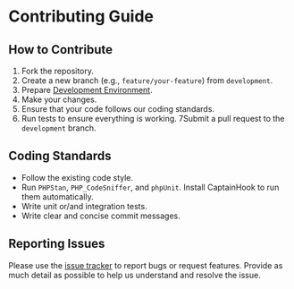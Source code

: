 Contributing Guide
==================

How to Contribute
-----------------

1. Fork the repository.
2. Create a new branch (e.g., `feature/your-feature`) from `development`.
3. Prepare [Development Environment](https://github.com/picamator/transfer-object/wiki/Development-Environment).
4. Make your changes.
5. Ensure that your code follows our coding standards.
6. Run tests to ensure everything is working.
7Submit a pull request to the `development` branch.

Coding Standards
-----------------

- Follow the existing code style.
- Run `PHPStan`, `PHP_CodeSniffer`, and `phpUnit`. Install CaptainHook to run them automatically.
- Write unit or/and integration tests.
- Write clear and concise commit messages.

Reporting Issues
----------------

Please use the [issue tracker](https://github.com/picamator/transfer-object/issues) to report bugs or request features.
Provide as much detail as possible to help us understand and resolve the issue.
